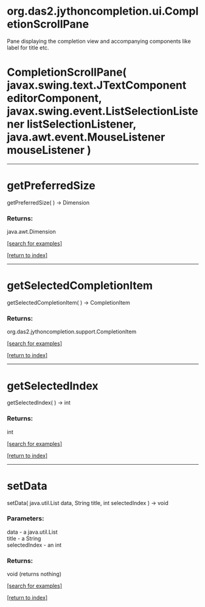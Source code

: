 # org.das2.jythoncompletion.ui.CompletionScrollPane

Pane displaying the completion view and accompanying components
 like label for title etc.

# CompletionScrollPane( javax.swing.text.JTextComponent editorComponent, javax.swing.event.ListSelectionListener listSelectionListener, java.awt.event.MouseListener mouseListener )


***
<a name="getPreferredSize"></a>
# getPreferredSize
getPreferredSize(  ) &rarr; Dimension



### Returns:
java.awt.Dimension


<a href="https://github.com/autoplot/dev/search?q=getPreferredSize&unscoped_q=getPreferredSize">[search for examples]</a>

<a href="https://github.com/autoplot/documentation/blob/master/javadoc/index-all.md">[return to index]</a>

***
<a name="getSelectedCompletionItem"></a>
# getSelectedCompletionItem
getSelectedCompletionItem(  ) &rarr; CompletionItem



### Returns:
org.das2.jythoncompletion.support.CompletionItem


<a href="https://github.com/autoplot/dev/search?q=getSelectedCompletionItem&unscoped_q=getSelectedCompletionItem">[search for examples]</a>

<a href="https://github.com/autoplot/documentation/blob/master/javadoc/index-all.md">[return to index]</a>

***
<a name="getSelectedIndex"></a>
# getSelectedIndex
getSelectedIndex(  ) &rarr; int



### Returns:
int


<a href="https://github.com/autoplot/dev/search?q=getSelectedIndex&unscoped_q=getSelectedIndex">[search for examples]</a>

<a href="https://github.com/autoplot/documentation/blob/master/javadoc/index-all.md">[return to index]</a>

***
<a name="setData"></a>
# setData
setData( java.util.List data, String title, int selectedIndex ) &rarr; void



### Parameters:
data - a java.util.List
<br>title - a String
<br>selectedIndex - an int

### Returns:
void (returns nothing)


<a href="https://github.com/autoplot/dev/search?q=setData&unscoped_q=setData">[search for examples]</a>

<a href="https://github.com/autoplot/documentation/blob/master/javadoc/index-all.md">[return to index]</a>

